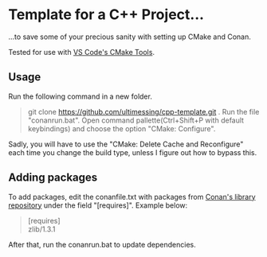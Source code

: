 # Template for a C++ Project...
...to save some of your precious sanity with setting up CMake and Conan.

Tested for use with [VS Code's CMake Tools](https://marketplace.visualstudio.com/items?itemName=ms-vscode.cmake-tools).

## Usage

Run the following command in a new folder.
>git clone https://github.com/ultimessing/cpp-template.git .
Run the file "conanrun.bat".
Open command pallette(Ctrl+Shift+P with default keybindings) and choose the option "CMake: Configure".

Sadly, you will have to use the "CMake: Delete Cache and Reconfigure" each time you change the build type, unless I figure out how to bypass this. 


## Adding packages
To add packages, edit the conanfile.txt with packages from [Conan's library repository](https://conan.io/center) under the field "[requires]".
Example below:
>[requires]  
>zlib/1.3.1

After that, run the conanrun.bat to update dependencies.

